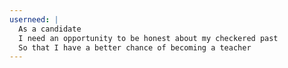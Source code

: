 ```yaml
---
userneed: |
  As a candidate
  I need an opportunity to be honest about my checkered past
  So that I have a better chance of becoming a teacher
---
```

